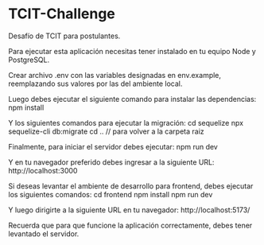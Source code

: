 # TCIT-Challenge
 Desafío de TCIT para postulantes. 
 
Para ejecutar esta aplicación necesitas tener instalado en tu equipo Node y PostgreSQL.

Crear archivo .env con las variables designadas en env.example, reemplazando sus valores por las del ambiente local.

Luego debes ejecutar el siguiente comando para instalar las dependencias:
npm install

Y los siguientes comandos para ejecutar la migración:
cd sequelize 
npx sequelize-cli db:migrate
cd .. // para volver a la carpeta raiz

Finalmente, para iniciar el servidor debes ejecutar:
npm run dev

Y en tu navegador preferido debes ingresar a la siguiente URL:
http://localhost:3000


Si deseas levantar el ambiente de desarrollo para frontend, debes ejecutar los siguientes comandos:
cd frontend
npm install
npm run dev

Y luego dirigirte a la siguiente URL en tu navegador:
http://localhost:5173/

Recuerda que para que funcione la aplicación correctamente, debes tener levantado el servidor.
